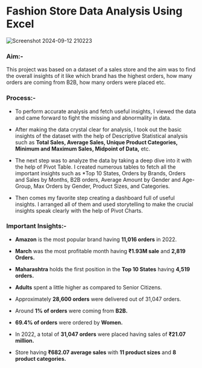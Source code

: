 # Fashion Store Data Analysis Using Excel

![Screenshot 2024-09-12 210223](https://github.com/user-attachments/assets/a8c5d806-bd75-48a3-ae19-3643eaac9626)
### Aim:-

This project was based on a dataset of a sales store and the aim was to find the overall insights of it like which brand has the highest orders, how many orders are coming from B2B, how many orders were placed etc.

### Process:-

* To perform accurate analysis and fetch useful insights, I viewed the data and came forward to fight the missing and abnormality in data.

* After making the data crystal clear for analysis, I took out the basic insights of the dataset with the help of Descriptive Statistical analysis such as **Total Sales, Average Sales, Unique Product Categories, Minimum and Maximum Sales, Midpoint of Data,** etc.

* The next step was to analyze the data by taking a deep dive into it with the help of Pivot Table. I created numerous tables to fetch all the important insights such as *Top 10 States, Orders by Brands, Orders and Sales by Months, B2B orders, Average Amount by Gender and Age-Group, Max Orders by Gender, Product Sizes, and Categories.

* Then comes my favorite step creating a dashboard full of useful insights. I arranged all of them and used storytelling to make the crucial insights speak clearly with the help of Pivot Charts.

### Important Insights:-

* **Amazon** is the most popular brand having **11,016 orders** in 2022.

* **March** was the most profitable month having **₹1.93M sale** and **2,819 Orders.**

* **Maharashtra** holds the first position in the **Top 10 States** having **4,519 orders.**

* **Adults** spent a little higher as compared to Senior Citizens.

* Approximately **28,600 orders** were delivered out of 31,047 orders.

* Around **1% of orders** were coming from **B2B.**

* **69.4% of orders** were ordered by **Women.**

* In 2022, a total of **31,047 orders** were placed having sales of **₹21.07 million.**

* Store having **₹682.07 average sales** with **11 product sizes** and **8 product categories.**


